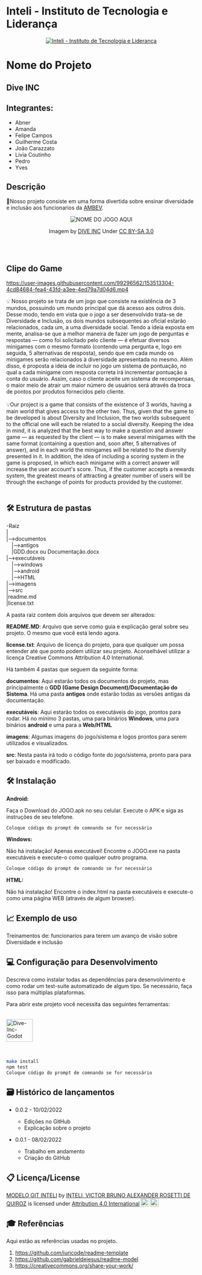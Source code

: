 # Inteli - Instituto de Tecnologia e Liderança 

<p align="center">
<a href= "https://www.inteli.edu.br/"><img src="https://www.inteli.edu.br/wp-content/uploads/2021/08/20172028/marca_1-2.png" alt="Inteli - Instituto de Tecnologia e Liderança" border="0"></a>
</p>

# Nome do Projeto

## Dive INC

## Integrantes: 

  * Abner
  * Amanda
  * Felipe Campos
  * Guilherme Costa
  * João Carazzato
  * Livia Coutinho
  * Pedro
  * Yves

## Descrição

📜Nosso projeto consiste em uma forma divertida sobre ensinar diversidade e inclusão aos funcionarios da <a href="https://www.ambev.com.br/">AMBEV</a>.
<p align="center">
<img src="https://adalove.inteli.edu.br/newada-img/groups/fc232015-a2d2-4aa8-8491-0dc98cd4419f.jpeg" alt="NOME DO JOGO AQUI" border="0"></p>
 
<p align="center">Imagem by <a href="google.com">DIVE INC</a> Under <a rel="license" href="https://creativecommons.org/licenses/by-sa/3.0/">CC BY-SA 3.0</a>
</p>

<br><br>

## Clipe do Game
<p align="center">

 
https://user-images.githubusercontent.com/99296562/153513304-4cd84684-fea4-43fd-a3ee-4ed79a7d04d6.mp4

</p>


💡 Nosso projeto se trata de um jogo que consiste na existência de 3 mundos, possuindo um mundo principal que dá acesso aos outros dois. Desse modo, tendo em vista que o jogo a ser desenvolvido trata-se de Diversidade e Inclusão, os dois mundos subsequentes ao oficial estarão relacionados, cada um, a uma diversidade social. Tendo a ideia exposta em mente, analisa-se que a melhor maneira de fazer um jogo de perguntas e respostas — como foi solicitado pelo cliente — é efetuar diversos minigames com o mesmo formato (contendo uma pergunta e, logo em seguida, 5 alternativas de resposta), sendo que em cada mundo os minigames serão relacionados à diversidade apresentada no mesmo. Além disso, é proposta a ideia de incluir no jogo um sistema de pontuação, no qual a cada minigame com resposta correta irá incrementar pontuação a conta do usuário. Assim, caso o cliente aceite um sistema de recompensas, o maior meio de atrair um maior número de usuários será através da troca de pontos por produtos fornecidos pelo cliente.
<br><br>
💡Our project is a game that consists of the existence of 3 worlds, having a main world that gives access to the other two. Thus, given that the game to be developed is about Diversity and Inclusion, the two worlds subsequent to the official one will each be related to a social diversity. Keeping the idea in mind, it is analyzed that the best way to make a question and answer game — as requested by the client — is to make several minigames with the same format (containing a question and, soon after, 5 alternatives of answer), and in each world the minigames will be related to the diversity presented in it. In addition, the idea of ​​including a scoring system in the game is proposed, in which each minigame with a correct answer will increase the user account's score. Thus, if the customer accepts a rewards system, the greatest means of attracting a greater number of users will be through the exchange of points for products provided by the customer.
<br><br>


## 🛠 Estrutura de pastas

-Raiz<br>
|<br>
|-->documentos<br>
  &emsp;|-->antigos<br>
  &emsp;|GDD.docx ou Documentação.docx<br>
|-->executáveis<br>
  &emsp;|-->windows<br>
  &emsp;|-->android<br>
  &emsp;|-->HTML<br>
|-->imagens<br>
|-->src<br>
|readme.md<br>
|license.txt<br>

A pasta raiz contem dois arquivos que devem ser alterados:

<b>README.MD</b>: Arquivo que serve como guia e explicação geral sobre seu projeto. O mesmo que você está lendo agora.

<b>license.txt</b>: Arquivo de licença do projeto, para que qualquer um possa entender até que ponto podem utilizar seu projeto. Aconselhável utilizar a licença Creative Commons Attribution 4.0 International.

Há também 4 pastas que seguem da seguinte forma:

<b>documentos</b>: Aqui estarão todos os documentos do projeto, mas principalmente o <b>GDD (Game Design Document)/Documentação do Sistema</b>. Há uma pasta <b>antigos</b> onde estarão todas as versões antigas da documentação.

<b>executáveis</b>: Aqui estarão todos os executáveis do jogo, prontos para rodar. Há no mínimo 3 pastas, uma para binários <b>Windows</b>, uma para binários <b>android</b> e uma para a <b>Web/HTML</b>

<b>imagens</b>: Algumas imagens do jogo/sistema e logos prontos para serem utilizados e visualizados.

<b>src</b>: Nesta pasta irá todo o código fonte do jogo/sistema, pronto para para ser baixado e modificado.

## 🛠 Instalação

<b>Android:</b>

Faça o Download do JOGO.apk no seu celular.
Execute o APK e siga as instruções de seu telefone.

```sh
Coloque código do prompt de comnando se for necessário
```

<b>Windows:</b>

Não há instalação! Apenas executável!
Encontre o JOGO.exe na pasta executáveis e execute-o como qualquer outro programa.

```sh
Coloque código do prompt de comnando se for necessário
```

<b>HTML:</b>

Não há instalação!
Encontre o index.html na pasta executáveis e execute-o como uma página WEB (através de algum browser).

## 📈 Exemplo de uso

  Treinamentos de:
    funcionarios para terem um avanço de visão sobre Diversidade e inclusão

## 💻 Configuração para Desenvolvimento

Descreva como instalar todas as dependências para desenvolvimento e como rodar um test-suite automatizado de algum tipo. Se necessário, faça isso para múltiplas plataformas.

Para abrir este projeto você necessita das seguintes ferramentas:

<div>
  <a href="https://godotengine.org/">
</div>
<div style="display: inline_block"><br>
  <img align="center" alt="Dive-Inc-Godot" height="60" width="70" src="https://cdn.jsdelivr.net/gh/devicons/devicon/icons/godot/godot-original-wordmark.svg">

  <link rel="stylesheet" href="https://cdn.jsdelivr.net/gh/devicons/devicon@v2.12.0/devicon.min.css">
</div></a>

&emsp;

```sh
make install
npm test
Coloque código do prompt de comnando se for necessário
```

## 🗃 Histórico de lançamentos
* 0.0.2 - 10/02/2022
  * Edições no GitHub
  * Explicação sobre o projeto

* 0.0.1 - 08/02/2022
    * Trabalho em andamento
    * Criação do GitHub

## 📋 Licença/License

<p xmlns:cc="http://creativecommons.org/ns#" xmlns:dct="http://purl.org/dc/terms/"><a property="dct:title" rel="cc:attributionURL" href="https://github.com/Spidus/Teste_Final_1">MODELO GIT INTELI</a> by <a rel="cc:attributionURL dct:creator" property="cc:attributionName" href="https://www.yggbrasil.com.br/vr">INTELI, VICTOR BRUNO ALEXANDER ROSETTI DE QUIROZ</a> is licensed under <a href="http://creativecommons.org/licenses/by/4.0/?ref=chooser-v1" target="_blank" rel="license noopener noreferrer" style="display:inline-block;">Attribution 4.0 International<img style="height:22px!important;margin-left:3px;vertical-align:text-bottom;" src="https://mirrors.creativecommons.org/presskit/icons/cc.svg?ref=chooser-v1"><img style="height:22px!important;margin-left:3px;vertical-align:text-bottom;" src="https://mirrors.creativecommons.org/presskit/icons/by.svg?ref=chooser-v1"></a></p>

## 🎓 Referências

Aqui estão as referências usadas no projeto.

1. <https://github.com/iuricode/readme-template>
2. <https://github.com/gabrieldejesus/readme-model>
3. <https://creativecommons.org/share-your-work/>
